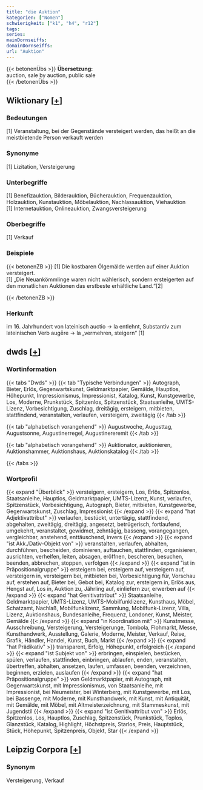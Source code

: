 ```yaml
---
title: "die Auktion"
kategorien: ["Nomen"]
schwierigkeit: ["k1", "h4", "r12"]
tags:
series:
mainDornseiffs:
domainDornseiffs:
url: "Auktion"
---
```


{{< betonenÜbs >}}
**Übersetzung:**  
auction, sale by auction, public sale  
{{< /betonenÜbs >}}

## Wiktionary [[+](https://de.wiktionary.org/wiki/Auktion)]

### Bedeutungen
[1] Veranstaltung, bei der Gegenstände versteigert werden, das heißt an die meistbietende Person verkauft werden  

### Synonyme
[1] Lizitation, Versteigerung  

### Unterbegriffe
[1] Benefizauktion, Bilderauktion, Bücherauktion, Frequenzauktion, Holzauktion, Kunstauktion, Möbelauktion, Nachlassauktion, Viehauktion  
[1] Internetauktion, Onlineauktion, Zwangsversteigerung  

### Oberbegriffe
[1] Verkauf  

### Beispiele
{{< betonenZB >}}
[1] Die kostbaren Ölgemälde werden auf einer Auktion versteigert.  
[1] „Die Neuankömmlinge waren nicht wählerisch, sondern ersteigerten auf den monatlichen Auktionen das erstbeste erhältliche Land.“[2]  

{{< /betonenZB >}}
### Herkunft
im 16. Jahrhundert von lateinisch auctio → la entlehnt, Substantiv zum lateinischen Verb augēre → la „vermehren, steigern“ [1]  



## dwds [[+](https://www.dwds.de/wb/Auktion)]

### Wortinformation
{{< tabs "Dwds" >}}
{{< tab "Typische Verbindungen" >}}
Autograph, Bieter, Erlös, Gegenwartskunst, Geldmarktpapier, Gemälde, Hauptlos, Höhepunkt, Impressionismus, Impressionist, Katalog, Kunst, Kunstgewerbe, Los, Moderne, Prunkstück, Spitzenlos, Spitzenstück, Staatsanleihe, UMTS-Lizenz, Vorbesichtigung, Zuschlag, dreitägig, ersteigern, mitbieten, stattfindend, veranstalten, verlaufen, versteigern, zweitägig
{{< /tab >}}

{{< tab "alphabetisch vorangehend" >}}
Augustwoche, Augusttag, Augustsonne, Augustinerregel, Augustinereremit
{{< /tab >}}

{{< tab "alphabetisch vorangehend" >}}
Auktionator, auktionieren, Auktionshammer, Auktionshaus, Auktionskatalog
{{< /tab >}}

{{< /tabs >}}

### Wortprofil
{{< expand "Überblick" >}} versteigern, ersteigern, Los, Erlös, Spitzenlos, Staatsanleihe, Hauptlos, Geldmarktpapier, UMTS-Lizenz, Kunst, verlaufen, Spitzenstück, Vorbesichtigung, Autograph, Bieter, mitbieten, Kunstgewerbe, Gegenwartskunst, Zuschlag, Impressionist {{< /expand >}}
{{< expand "hat Adjektivattribut" >}} verlaufen, bestückt, untertägig, stattfindend, abgehalten, zweitägig, dreitägig, angesetzt, betrügerisch, fortlaufend, umgekehrt, veranstaltet, gewidmet, zehntägig, basseng, vorangegangen, vergleichbar, anstehend, enttäuschend, invers {{< /expand >}}
{{< expand "ist Akk./Dativ-Objekt von" >}} veranstalten, verlaufen, abhalten, durchführen, bescheiden, dominieren, auftauchen, stattfinden, organisieren, ausrichten, verhelfen, leiten, absagen, eröffnen, bescheren, besuchen, beenden, abbrechen, stoppen, verfolgen {{< /expand >}}
{{< expand "ist in Präpositionalgruppe" >}} ersteigern bei, ersteigern auf, versteigern auf, versteigern in, versteigern bei, mitbieten bei, Vorbesichtigung für, Vorschau auf, erstehen auf, Bieter bei, Gebot bei, Katalog zur, ersteigern in, Erlös aus, Hengst auf, Los in, Auktion zu, Jährling auf, einliefern zur, erwerben auf {{< /expand >}}
{{< expand "hat Genitivattribut" >}} Staatsanleihe, Geldmarktpapier, UMTS-Lizenz, UMTS-Mobilfunklizenz, Kunsthaus, Möbel, Schatzamt, Nachlaß, Mobilfunklizenz, Sammlung, Mobilfunk-Lizenz, Villa, Lizenz, Auktionshaus, Bundesanleihe, Frequenz, Londoner, Kunst, Meister, Gemälde {{< /expand >}}
{{< expand "in Koordination mit" >}} Kunstmesse, Ausschreibung, Versteigerung, Versteigerunge, Tombola, Flohmarkt, Messe, Kunsthandwerk, Ausstellung, Galerie, Moderne, Meister, Verkauf, Reise, Grafik, Händler, Handel, Kunst, Buch, Markt {{< /expand >}}
{{< expand "hat Prädikativ" >}} transparent, Erfolg, Höhepunkt, erfolgreich {{< /expand >}}
{{< expand "ist Subjekt von" >}} erbringen, einspielen, bestücken, spülen, verlaufen, stattfinden, einbringen, ablaufen, enden, veranstalten, übertreffen, abhalten, ansetzen, laufen, umfassen, beenden, verzeichnen, beginnen, erzielen, auslaufen {{< /expand >}}
{{< expand "hat Präpositionalgruppe" >}} von Geldmarktpapier, mit Autograph, mit Gegenwartskunst, mit Impressionismus, von Staatsanleihe, mit Impressionist, bei Neumeister, bei Winterberg, mit Kunstgewerbe, mit Los, bei Bassenge, mit Moderne, mit Kunsthandwerk, mit Kunst, mit Antiquität, mit Gemälde, mit Möbel, mit Altmeisterzeichnung, mit Stammeskunst, mit Jugendstil {{< /expand >}}
{{< expand "ist Genitivattribut von" >}} Erlös, Spitzenlos, Los, Hauptlos, Zuschlag, Spitzenstück, Prunkstück, Toplos, Glanzstück, Katalog, Highlight, Höchstpreis, Starlos, Preis, Hauptstück, Stück, Höhepunkt, Spitzenpreis, Objekt, Star {{< /expand >}}

## Leipzig Corpora [[+](https://corpora.uni-leipzig.de/en/res?word=Auktion&corpusId=deu_newscrawl-public_2018)]


### Synonym
Versteigerung, Verkauf


